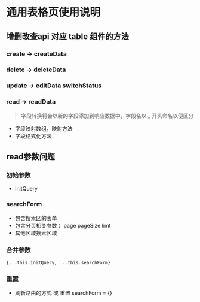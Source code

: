 # 通用表格页使用说明

## 增删改查api 对应 table 组件的方法
### create -> createData
### delete -> deleteData
### update -> editData switchStatus
### read -> readData
> 字段转换将会以新的字段添加到响应数据中，字段名以 _ 开头命名以便区分
- 字段映射数组，映射方法
- 字段格式化方法

## read参数问题
### 初始参数
- initQuery

### searchForm
- 包含搜索区的表单
- 包含分页相关参数： page pageSize limt
- 其他区域搜索区域

### 合并参数
```
{...this.initQuery, ...this.searchForm}
```

### 重置
- 刷新路由的方式 或 重置 searchForm = {}